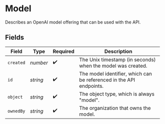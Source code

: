 # Model

Describes an OpenAI model offering that can be used with the API.


## Fields

| Field                                                               | Type                                                                | Required                                                            | Description                                                         |
| ------------------------------------------------------------------- | ------------------------------------------------------------------- | ------------------------------------------------------------------- | ------------------------------------------------------------------- |
| `created`                                                           | *number*                                                            | :heavy_check_mark:                                                  | The Unix timestamp (in seconds) when the model was created.         |
| `id`                                                                | *string*                                                            | :heavy_check_mark:                                                  | The model identifier, which can be referenced in the API endpoints. |
| `object`                                                            | *string*                                                            | :heavy_check_mark:                                                  | The object type, which is always "model".                           |
| `ownedBy`                                                           | *string*                                                            | :heavy_check_mark:                                                  | The organization that owns the model.                               |